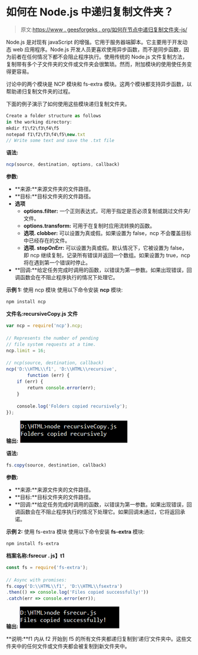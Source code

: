 # 如何在 Node.js 中递归复制文件夹？

> 原文:[https://www . geesforgeks . org/如何在节点中递归复制文件夹-js/](https://www.geeksforgeeks.org/how-to-copy-folder-recursively-in-node-js/)

Node.js 是对现有 javaScript 的增强。它用于服务器端脚本。它主要用于开发动态 web 应用程序。Node.js 开发人员更喜欢使用异步函数，而不是同步函数，因为前者在任何情况下都不会阻止程序执行。使用传统的 Node.js 文件复制方法，复制带有多个子文件夹的文件或文件夹会很繁琐。然而，附加模块的使用使任务变得更容易。

讨论中的两个模块是 NCP 模块和 fs-extra 模块。这两个模块都支持异步函数，以帮助递归复制文件夹的过程。

下面的例子演示了如何使用这些模块递归复制文件夹。

```js
Create a folder structure as follows 
in the working directory:
mkdir f1\f2\f3\f4\f5
notepad f1\f2\f3\f4\f5\new.txt
// Write some text and save the .txt file
```

**语法:**

```js
ncp(source, destination, options, callback)
```

**参数:**

*   **来源:**来源文件夹的文件路径。
*   **目标:**目标文件夹的文件路径。
*   **选项**
    *   **options.filter:** 一个正则表达式，可用于指定是否必须复制或跳过文件夹/文件。
    *   **options.transform:** 可用于在复制时应用流转换的函数。
    *   **选项. clobber:** 可以设置为真或假。如果设置为 false，ncp 不会覆盖目标中已经存在的文件。
    *   **选项. stopOnErr:** 可以设置为真或假。默认情况下，它被设置为 false，即 ncp 继续复制，记录所有错误并返回一个数组。如果设置为 true，ncp 将在遇到第一个错误时停止。
*   **回调:**给定任务完成时调用的函数，以错误为第一参数。如果出现错误，回调函数会在不阻止程序执行的情况下处理它。

**示例 1:** 使用 ncp 模块
使用以下命令安装 **ncp** 模块:

```js
npm install ncp
```

**文件名:recursiveCopy.js 文件**

```js
var ncp = require('ncp').ncp;

// Represents the number of pending
// file system requests at a time.
ncp.limit = 16;

// ncp(source, destination, callback) 
ncp('D:\\HTML\\f1', 'D:\\HTML\\recursive', 
        function (err) {
    if (err) {
        return console.error(err);
    }

    console.log('Folders copied recursively');
});
```

**输出:**
![](img/5f42041ee8558cde979ea6d1a29a9823.png)

**语法:**

```js
fs.copy(source, destination, callback)
```

**参数:**

*   **来源:**来源文件夹的文件路径。
*   **目标:**目标文件夹的文件路径。
*   **回调:**给定任务完成时调用的函数，以错误为第一参数。如果出现错误，回调函数会在不阻止程序执行的情况下处理它。如果回调未通过，它将返回承诺。

**示例 2:** 使用 fs-extra 模块
使用以下命令安装 **fs-extra** 模块:

```js
npm install fs-extra
```

**档案名称:fsrecur . js】t1**

```js
const fs = require('fs-extra');

// Async with promises:
fs.copy('D:\\HTML\\f1', 'D:\\HTML\\fsextra')
.then(() => console.log('Files copied successfully!'))
.catch(err => console.error(err));
```

**输出:**
![](img/a3f64cd311724ae6447d56ab43a3853c.png)

**说明:**f1 内从 f2 开始到 f5 的所有文件夹都递归复制到‘递归’文件夹中。这些文件夹中的任何文件或文件夹都会被复制到新文件夹中。